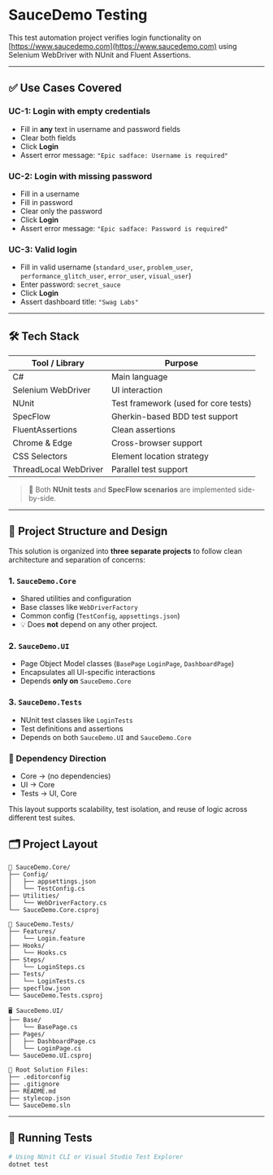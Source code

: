 # SauceDemo Testing

This test automation project verifies login functionality on [https://www.saucedemo.com](https://www.saucedemo.com) using Selenium WebDriver with NUnit and Fluent Assertions.

---

## ✅ Use Cases Covered

### UC-1: Login with empty credentials
- Fill in **any** text in username and password fields
- Clear both fields
- Click **Login**
- Assert error message: `"Epic sadface: Username is required"`

### UC-2: Login with missing password
- Fill in a username
- Fill in password
- Clear only the password
- Click **Login**
- Assert error message: `"Epic sadface: Password is required"`

### UC-3: Valid login
- Fill in valid username (`standard_user`, `problem_user`, `performance_glitch_user`, `error_user`, `visual_user`)
- Enter password: `secret_sauce`
- Click **Login**
- Assert dashboard title: `"Swag Labs"`

---

## 🛠️ Tech Stack

| Tool / Library        | Purpose                              |
|-----------------------|---------------------------------------|
| C#                    | Main language                        |
| Selenium WebDriver    | UI interaction                       |
| NUnit                 | Test framework (used for core tests) |
| SpecFlow              | Gherkin-based BDD test support       |
| FluentAssertions      | Clean assertions                     |
| Chrome & Edge         | Cross-browser support                |
| CSS Selectors         | Element location strategy            |
| ThreadLocal WebDriver | Parallel test support                |

> 🔄 Both **NUnit tests** and **SpecFlow scenarios** are implemented side-by-side.

---

## 🔧 Project Structure and Design

This solution is organized into **three separate projects** to follow clean architecture and separation of concerns:

### 1. `SauceDemo.Core`
- Shared utilities and configuration
- Base classes like `WebDriverFactory`
- Common config (`TestConfig`, `appsettings.json`)
- 💡 Does **not** depend on any other project.

### 2. `SauceDemo.UI`
- Page Object Model classes (`BasePage` `LoginPage`, `DashboardPage`)
- Encapsulates all UI-specific interactions
- Depends **only on** `SauceDemo.Core`

### 3. `SauceDemo.Tests`
- NUnit test classes like `LoginTests`
- Test definitions and assertions
- Depends on both `SauceDemo.UI` and `SauceDemo.Core`

### 🔁 Dependency Direction
- Core -> (no dependencies)
- UI -> Core
- Tests -> UI, Core

This layout supports scalability, test isolation, and reuse of logic across different test suites.

## 🗂️ Project Layout

```text
🧰 SauceDemo.Core/
├── Config/
│   ├── appsettings.json
│   └── TestConfig.cs
├── Utilities/
│   └── WebDriverFactory.cs
└── SauceDemo.Core.csproj

🧪 SauceDemo.Tests/
├── Features/
│   └── Login.feature
├── Hooks/
│   └── Hooks.cs
├── Steps/
│   └── LoginSteps.cs
├── Tests/
│   └── LoginTests.cs
├── specflow.json
└── SauceDemo.Tests.csproj

🖥️ SauceDemo.UI/
├── Base/
│   └── BasePage.cs
├── Pages/
│   ├── DashboardPage.cs
│   └── LoginPage.cs
└── SauceDemo.UI.csproj

📁 Root Solution Files:
├── .editorconfig
├── .gitignore
├── README.md
├── stylecop.json
└── SauceDemo.sln
```

---

## 🚀 Running Tests

```bash
# Using NUnit CLI or Visual Studio Test Explorer
dotnet test
